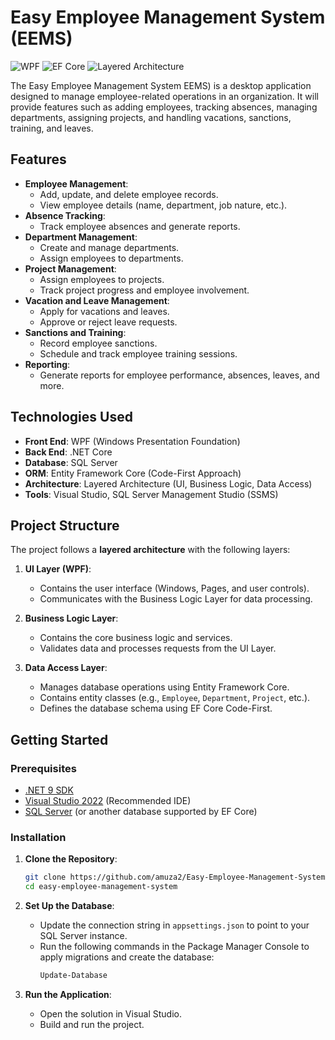 # Easy Employee Management System (EEMS)

![WPF](https://img.shields.io/badge/WPF-.NET-blue)
![EF Core](https://img.shields.io/badge/Entity%20Framework%20Core-ORM-green)
![Layered Architecture](https://img.shields.io/badge/Architecture-Layered-orange)

The Easy Employee Management System EEMS) is a desktop application designed to manage employee-related operations in an organization. It will provide features such as adding employees, tracking absences, managing departments, assigning projects, and handling vacations, sanctions, training, and leaves.


## Features

- **Employee Management**:
  - Add, update, and delete employee records.
  - View employee details (name, department, job nature, etc.).
- **Absence Tracking**:
  - Track employee absences and generate reports.
- **Department Management**:
  - Create and manage departments.
  - Assign employees to departments.
- **Project Management**:
  - Assign employees to projects.
  - Track project progress and employee involvement.
- **Vacation and Leave Management**:
  - Apply for vacations and leaves.
  - Approve or reject leave requests.
- **Sanctions and Training**:
  - Record employee sanctions.
  - Schedule and track employee training sessions.
- **Reporting**:
  - Generate reports for employee performance, absences, leaves, and more.


## Technologies Used

- **Front End**: WPF (Windows Presentation Foundation)
- **Back End**: .NET Core
- **Database**: SQL Server
- **ORM**: Entity Framework Core (Code-First Approach)
- **Architecture**: Layered Architecture (UI, Business Logic, Data Access)
- **Tools**: Visual Studio, SQL Server Management Studio (SSMS)



## Project Structure

The project follows a **layered architecture** with the following layers:

1. **UI Layer (WPF)**:
   - Contains the user interface (Windows, Pages, and user controls).
   - Communicates with the Business Logic Layer for data processing.

2. **Business Logic Layer**:
   - Contains the core business logic and services.
   - Validates data and processes requests from the UI Layer.

3. **Data Access Layer**:
   - Manages database operations using Entity Framework Core.
   - Contains entity classes (e.g., `Employee`, `Department`, `Project`, etc.).
   - Defines the database schema using EF Core Code-First.


## Getting Started

### Prerequisites

- [.NET 9 SDK ](https://dotnet.microsoft.com/download)
- [Visual Studio 2022](https://visualstudio.microsoft.com/) (Recommended IDE)
- [SQL Server](https://www.microsoft.com/en-us/sql-server/sql-server-downloads) (or another database supported by EF Core)

### Installation

1. **Clone the Repository**:
   ```bash
   git clone https://github.com/amuza2/Easy-Employee-Management-System.git
   cd easy-employee-management-system
   ```

2. **Set Up the Database**:
   - Update the connection string in `appsettings.json`  to point to your SQL Server instance.
   - Run the following commands in the Package Manager Console to apply migrations and create the database:
     ```bash
     Update-Database
     ```

3. **Run the Application**:
   - Open the solution in Visual Studio.
   - Build and run the project.

